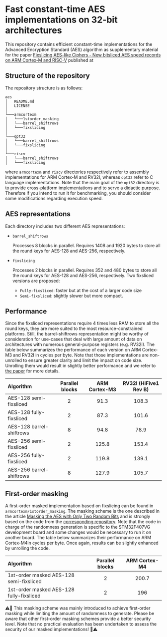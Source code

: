 # Fast constant-time AES implementations on 32-bit architectures

This repository contains efficient constant-time implementations for the Advanced Encryption Standard (AES) algorithm as supplementary material for the paper [Fixslicing AES-like Ciphers - New bitsliced AES speed records on ARM Cortex-M and RISC-V](https://eprint.iacr.org/2020) published at 

## Structure of the repository

The repository structure is as follows:
```
aes
│   README.md
│   LICENSE   
│
└───armcortexm
│   └───1storder_masking
│   └───barrel_shiftrows
│   └───fixslicing
│   
└───opt32
│   └───barrel_shiftrows
│   └───fixslicing
│   
└───riscv
│   └───barrel_shiftrows
│   └───fixslicing
```
where `armcortexm` and `riscv` directories respectively refer to assembly implementations for ARM Cortex-M and RV32I, whereas `opt32` refer to C language implementations. Note that the main goal of the `opt32` directory is to provide cross-platform implementations and to serve a didactic purpose. Therefore if you intend to run it for benchmarking, you should consider some modifications regarding execution speed.

## AES representations

Each directory includes two different AES representations:
- `barrel_shiftrows`

   Processes 8 blocks in parallel. Requires 1408 and 1920 bytes to store all the round keys for AES-128 and AES-256, respectively.

- `fixslicing`

   Processes 2 blocks in parallel. Requires 352 and 480 bytes to store all the round keys for AES-128 and AES-256, respectively.
   Two fixsliced versions are proposed:
   * `Fully-fixsliced`: faster but at the cost of a larger code size
   * `Semi-fixsliced`: slightly slower but more compact.

## Performance

Since the fixsliced representations require 4 times less RAM to store all the round keys, they are more suited to the most resource-constrained platforms. Still, the barrel-shiftrows representation might be worthy of consideration for use-cases that deal with large amount of data on architectures with numerous general-purpose registers (e.g. RV32I). The table below summarizes the performance of each version on ARM Cortex-M3 and RV32I in cycles per byte. Note that those implementations are non-unrolled to ensure greater clarity and limit the impact on code size. Unrolling them would result in slightly better performance and we refer to [the paper](https://eprint.iacr.org/2020) for more details.

| Algorithm                | Parallel blocks | ARM Cortex-M3 | RV32I (HiFive1 Rev B) |
|:-------------------------|:---------------:|:-------------:|:---------------------:|
| AES-128 semi-fixsliced   | 2               | 91.3          | 108.3                 |
| AES-128 fully-fixsliced  | 2               | 87.3          | 101.6                 |
| AES-128 barrel-shiftrows | 8               | 94.8          | 78.9                  |
| AES-256 semi-fixsliced   | 2               | 125.8         | 153.4                 |
| AES-256 fully-fixsliced  | 2               | 119.8         | 139.1                 |
| AES-256 barrel-shiftrows | 8               | 127.9         | 105.7                 |

## First-order masking

A first-order masked implementation based on fixslicing can be found in `armcortexm/1storder_masking`. The masking scheme is the one described in the article [Masking the AES with Only Two Random Bits](https://eprint.iacr.org/2018/1007) and is strongly based on the code from the [corresponding repository](https://github.com/LaurenDM/TwoRandomBits). Note that the code in charge of the randomness generation is specific to the STM32F407VG development board and some changes would be necessary to run it on another board. The table below summarizes their performance on ARM Cortex-M4in cycles per byte. Once again, results can be slightly enhanced by unrolling the code.

| Algorithm                                 | Parallel blocks | ARM Cortex-M4 |
|:------------------------------------------|:---------------:|:-------------:|
| 1st-order masked AES-128 semi-fixsliced   | 2               | 200.7         |
| 1st-order masked AES-128 fully-fixsliced  | 2               | 196           |

:warning::rotating_light: This masking scheme was mainly introduced to achieve first-order masking while limiting the amount of randomness to generate. Please be aware that other first-order masking schemes provide a better security level. Note that no practical evaluation has been undertaken to assess the security of our masked implementations! :rotating_light::warning: 
